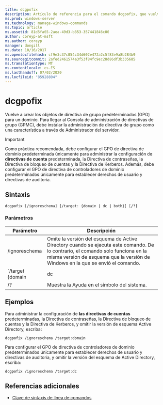 ```yaml
---
title: dcgpofix
description: Artículo de referencia para el comando dcgpofix, que vuelve a crear los objetos de directiva de grupo predeterminados (GPO) para un dominio.
ms.prod: windows-server
ms.technology: manage-windows-commands
ms.topic: article
ms.assetid: 81d5fa65-2aea-49d3-b353-357441846c00
author: coreyp-at-msft
ms.author: coreyp
manager: dongill
ms.date: 10/16/2017
ms.openlocfilehash: cf9e3c37c054c34d602e472a2c5f83e9a8b284b9
ms.sourcegitcommit: 2afed2461574a3f53f84fc9ec28d86df3b335685
ms.translationtype: MT
ms.contentlocale: es-ES
ms.lasthandoff: 07/02/2020
ms.locfileid: "85928804"
---
```

# <a name="dcgpofix"></a>dcgpofix

Vuelve a crear los objetos de directiva de grupo predeterminados (GPO) para un dominio. Para llegar al Consola de administración de directivas de grupo (GPMC), debe instalar la administración de directiva de grupo como una característica a través de Administrador del servidor.

>[!IMPORTANT]
> Como práctica recomendada, debe configurar el GPO de directiva de dominio predeterminada únicamente para administrar la configuración de **directivas de cuenta** predeterminada, la Directiva de contraseñas, la Directiva de bloqueo de cuentas y la Directiva de Kerberos. Además, debe configurar el GPO de directiva de controladores de dominio predeterminados únicamente para establecer derechos de usuario y directivas de auditoría.

## <a name="syntax"></a>Sintaxis

```
dcgpofix [/ignoreschema] [/target: {domain | dc | both}] [/?]
```

### <a name="parameters"></a>Parámetros

| Parámetro | Descripción |
| --------- | ----------- |
| /ignoreschema | Omite la versión del esquema de Active Directory cuando se ejecuta este comando. De lo contrario, el comando solo funciona en la misma versión de esquema que la versión de Windows en la que se envió el comando. |
| `/target {domain | dc | both` | Especifica si se va a establecer como destino la Directiva de dominio predeterminada, la directiva predeterminada de controladores de dominio o ambos tipos de directivas. |
| /? | Muestra la Ayuda en el símbolo del sistema. |

## <a name="examples"></a>Ejemplos

Para administrar la configuración de **las directivas de cuentas** predeterminadas, la Directiva de contraseñas, la Directiva de bloqueo de cuentas y la Directiva de Kerberos, y omitir la versión de esquema Active Directory, escriba:

```
dcgpofix /ignoreschema /target:domain
```

Para configurar el GPO de directiva de controladores de dominio predeterminados únicamente para establecer derechos de usuario y directivas de auditoría, y omitir la versión del esquema de Active Directory, escriba:

```
dcgpofix /ignoreschema /target:dc
```

## <a name="additional-references"></a>Referencias adicionales

- [Clave de sintaxis de línea de comandos](command-line-syntax-key.md)